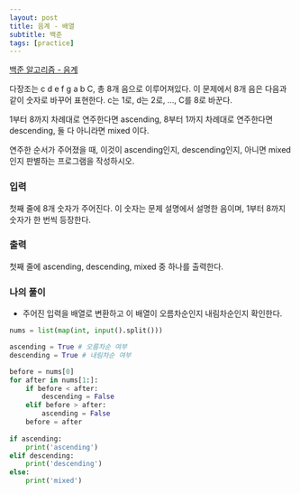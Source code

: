```yaml
---
layout: post
title: 음계 - 배열
subtitle: 백준
tags: [practice]
---
```


[백준 알고리즘 - 음계](https://www.acmicpc.net/problem/2920)

다장조는 c d e f g a b C, 총 8개 음으로 이루어져있다. 이 문제에서 8개 음은 다음과 같이 숫자로 바꾸어 표현한다. c는 1로, d는 2로, ..., C를 8로 바꾼다.

1부터 8까지 차례대로 연주한다면 ascending, 8부터 1까지 차례대로 연주한다면 descending, 둘 다 아니라면 mixed 이다.

연주한 순서가 주어졌을 때, 이것이 ascending인지, descending인지, 아니면 mixed인지 판별하는 프로그램을 작성하시오.

### 입력
첫째 줄에 8개 숫자가 주어진다. 이 숫자는 문제 설명에서 설명한 음이며, 1부터 8까지 숫자가 한 번씩 등장한다.

### 출력
첫째 줄에 ascending, descending, mixed 중 하나를 출력한다.

### 나의 풀이
* 주어진 입력을 배열로 변환하고 이 배열이 오름차순인지 내림차순인지 확인한다.

```python
nums = list(map(int, input().split()))

ascending = True # 오름차순 여부
descending = True # 내림차순 여부

before = nums[0]
for after in nums[1:]:
    if before < after:
        descending = False
    elif before > after:
        ascending = False
    before = after
    
if ascending:
    print('ascending')
elif descending:
    print('descending')
else:
    print('mixed')
```